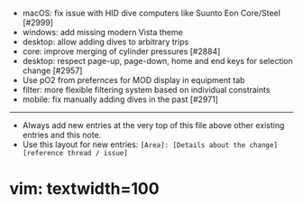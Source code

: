 - macOS: fix issue with HID dive computers like Suunto Eon Core/Steel [#2999]
- windows: add missing modern Vista theme
- desktop: allow adding dives to arbitrary trips
- core: improve merging of cylinder pressures [#2884]
- desktop: respect page-up, page-down, home and end keys for selection change [#2957]
- Use pO2 from prefernces for MOD display in equipment tab
- filter: more flexible filtering system based on individual constraints
- mobile: fix manually adding dives in the past [#2971]

---
* Always add new entries at the very top of this file above other existing entries and this note.
* Use this layout for new entries: `[Area]: [Details about the change] [reference thread / issue]`
# vim: textwidth=100
